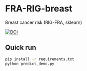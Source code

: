 # FRA-RIG-breast
Breast cancer risk (RIG-FRA, sklearn)

[![DOI](https://zenodo.org/badge/DOI/10.5281/zenodo.17489822.svg)](https://doi.org/10.5281/zenodo.17489822)

## Quick run

```bash
pip install -r requirements.txt
python predict_demo.py
